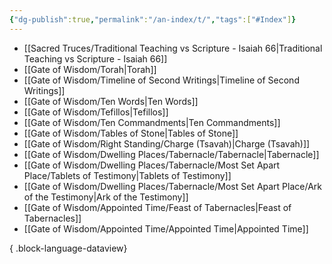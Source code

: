```yaml
---
{"dg-publish":true,"permalink":"/an-index/t/","tags":["#Index"]}
---
```



- [[Sacred Truces/Traditional Teaching vs Scripture - Isaiah 66\|Traditional Teaching vs Scripture - Isaiah 66]]
- [[Gate of Wisdom/Torah\|Torah]]
- [[Gate of Wisdom/Timeline of Second Writings\|Timeline of Second Writings]]
- [[Gate of Wisdom/Ten Words\|Ten Words]]
- [[Gate of Wisdom/Tefillos\|Tefillos]]
- [[Gate of Wisdom/Ten Commandments\|Ten Commandments]]
- [[Gate of Wisdom/Tables of Stone\|Tables of Stone]]
- [[Gate of Wisdom/Right Standing/Charge (Tsavah)\|Charge (Tsavah)]]
- [[Gate of Wisdom/Dwelling Places/Tabernacle/Tabernacle\|Tabernacle]]
- [[Gate of Wisdom/Dwelling Places/Tabernacle/Most Set Apart Place/Tablets of Testimony\|Tablets of Testimony]]
- [[Gate of Wisdom/Dwelling Places/Tabernacle/Most Set Apart Place/Ark of the Testimony\|Ark of the Testimony]]
- [[Gate of Wisdom/Appointed Time/Feast of Tabernacles\|Feast of Tabernacles]]
- [[Gate of Wisdom/Appointed Time/Appointed Time\|Appointed Time]]

{ .block-language-dataview}